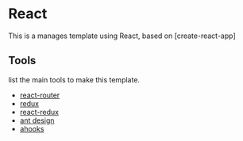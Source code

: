 # React

This is a manages template using React, based on [create-react-app]

## Tools

list the main tools to make this template.

- [react-router](https://reactrouter.com/)
- [redux](http://cn.redux.js.org/introduction/getting-started)
- [react-redux](https://react-redux.js.org/introduction/getting-started)
- [ant design](https://ant.design/)
- [ahooks](https://github.com/alibaba/hooks)
